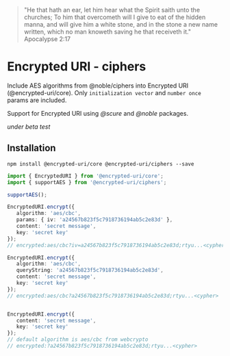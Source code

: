 > "He that hath an ear, let him hear what the Spirit saith unto the churches; To him that overcometh will I give to eat of the hidden manna, and will give him a white stone, and in the stone a new name written, which no man knoweth saving he that receiveth it."
> Apocalypse 2:17

# Encrypted URI - ciphers
Include AES algorithms from @noble/ciphers into Encrypted URI (@encrypted-uri/core). Only ```initialization vector``` and ```number once``` params are included.

Support for Encrypted URI using _@scure_ and _@noble_ packages.

*under beta test*

## Installation

```npm install @encrypted-uri/core @encrypted-uri/ciphers --save```

```typescript
import { EncryptedURI } from '@encrypted-uri/core';
import { supportAES } from '@encrypted-uri/ciphers';

supportAES();

EncryptedURI.encrypt({
   algorithm: 'aes/cbc',
   params: { iv: 'a24567b823f5c7918736194ab5c2e83d' },
   content: 'secret message',
   key: 'secret key'
});
// encrypted:aes/cbc?iv=a24567b823f5c7918736194ab5c2e83d;rtyu...<cypher>

EncryptedURI.encrypt({
   algorithm: 'aes/cbc',
   queryString: 'a24567b823f5c7918736194ab5c2e83d',
   content: 'secret message',
   key: 'secret key'
});
// encrypted:aes/cbc?a24567b823f5c7918736194ab5c2e83d;rtyu...<cypher>


EncryptedURI.encrypt({
   content: 'secret message',
   key: 'secret key'
});
// default algorithm is aes/cbc from webcrypto
// encrypted:?a24567b823f5c7918736194ab5c2e83d;rtyu...<cypher>

```
